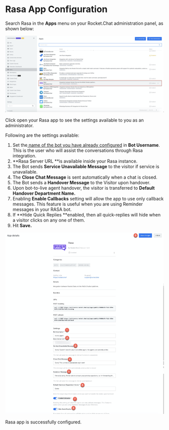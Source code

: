 # Rasa App Configuration

Search Rasa in the **Apps** menu on your Rocket.Chat administration panel, as shown below:

![](<../../../../../.gitbook/assets/image (461) (1) (1).png>)

Click open your Rasa app to see the settings available to you as an administrator.

Following are the settings available:

1. Set the[ name of the bot you have already configured](https://docs.rocket.chat/guides/apps-guides/omnichannel-apps/dialogflow-app/dialogflow-app-configuration/bot-user-configuration) in **Bot Username**. This is the user who will assist the conversations through Rasa integration.
2. \*\*Rasa Server URL \*\*is available inside your Rasa instance.
3. The Bot sends **Service Unavailable Message** to the visitor if service is unavailable.
4. The **Close Chat Message** is sent automatically when a chat is closed.
5. The Bot sends a **Handover Message** to the Visitor upon handover.
6. Upon bot-to-live agent handover, the visitor is transferred to **Default Handover Department Name.**
7. Enabling **Enable Callbacks** setting will allow the app to use only callback messages. This feature is useful when you are using Reminder messages in your RASA bot.
8. If \*\*Hide Quick Replies \*\*enabled, then all quick-replies will hide when a visitor clicks on any one of them.
9. Hit **Save.**

![](<../../../../../.gitbook/assets/image (469).png>)

Rasa app is successfully configured.

